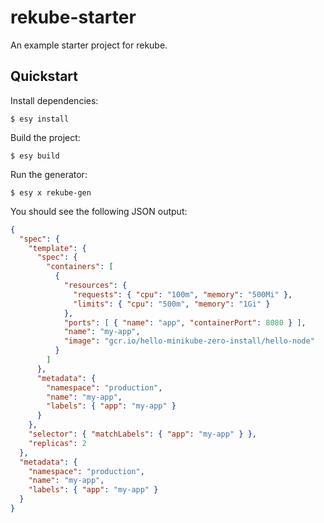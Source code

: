 # rekube-starter

An example starter project for rekube.

## Quickstart

Install dependencies:
```
$ esy install
```

Build the project:

```
$ esy build
```

Run the generator:

```
$ esy x rekube-gen
```

You should see the following JSON output:

```json
{                  
  "spec": {
    "template": {
      "spec": {
        "containers": [
          {
            "resources": {
              "requests": { "cpu": "100m", "memory": "500Mi" },
              "limits": { "cpu": "500m", "memory": "1Gi" }
            },
            "ports": [ { "name": "app", "containerPort": 8080 } ],
            "name": "my-app",
            "image": "gcr.io/hello-minikube-zero-install/hello-node"
          }
        ]
      },
      "metadata": {
        "namespace": "production",
        "name": "my-app",
        "labels": { "app": "my-app" }
      }
    },
    "selector": { "matchLabels": { "app": "my-app" } },
    "replicas": 2
  },
  "metadata": {
    "namespace": "production",
    "name": "my-app",
    "labels": { "app": "my-app" }
  }
}
```
